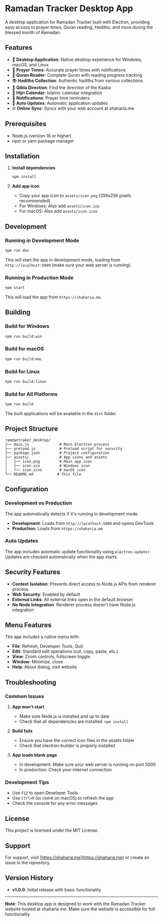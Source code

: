 # Ramadan Tracker Desktop App

A desktop application for Ramadan Tracker built with Electron, providing easy access to prayer times, Quran reading, Hadiths, and more during the blessed month of Ramadan.

## Features

- 📱 **Desktop Application**: Native desktop experience for Windows, macOS, and Linux
- 🕌 **Prayer Times**: Accurate prayer times with notifications
- 📖 **Quran Reader**: Complete Quran with reading progress tracking
- 📚 **Hadiths Collection**: Authentic hadiths from various collections
- 🧭 **Qibla Direction**: Find the direction of the Kaaba
- 📅 **Hijri Calendar**: Islamic calendar integration
- 🔔 **Notifications**: Prayer time reminders
- 🔄 **Auto Updates**: Automatic application updates
- 🌐 **Online Sync**: Syncs with your web account at shaharia.me

## Prerequisites

- Node.js (version 16 or higher)
- npm or yarn package manager

## Installation

1. **Install dependencies**
   ```bash
   npm install
   ```

2. **Add app icon**
   - Copy your app icon to `assets/icon.png` (256x256 pixels recommended)
   - For Windows: Also add `assets/icon.ico`
   - For macOS: Also add `assets/icon.icns`

## Development

### Running in Development Mode

```bash
npm run dev
```

This will start the app in development mode, loading from `http://localhost:5000` (make sure your web server is running).

### Running in Production Mode

```bash
npm start
```

This will load the app from `https://shaharia.me`.

## Building

### Build for Windows
```bash
npm run build:win
```

### Build for macOS
```bash
npm run build:mac
```

### Build for Linux
```bash
npm run build:linux
```

### Build for All Platforms
```bash
npm run build
```

The built applications will be available in the `dist` folder.

## Project Structure

```
ramdantraker_desktop/
├── main.js              # Main Electron process
├── preload.js           # Preload script for security
├── package.json         # Project configuration
├── assets/              # App icons and assets
│   ├── icon.png         # Main app icon
│   ├── icon.ico         # Windows icon
│   └── icon.icns        # macOS icon
└── README.md           # This file
```

## Configuration

### Development vs Production

The app automatically detects if it's running in development mode:
- **Development**: Loads from `http://localhost:5000` and opens DevTools
- **Production**: Loads from `https://shaharia.me`

### Auto Updates

The app includes automatic update functionality using `electron-updater`. Updates are checked automatically when the app starts.

## Security Features

- **Context Isolation**: Prevents direct access to Node.js APIs from renderer process
- **Web Security**: Enabled by default
- **External Links**: All external links open in the default browser
- **No Node Integration**: Renderer process doesn't have Node.js integration

## Menu Features

The app includes a native menu with:
- **File**: Refresh, Developer Tools, Quit
- **Edit**: Standard edit operations (cut, copy, paste, etc.)
- **View**: Zoom controls, fullscreen toggle
- **Window**: Minimize, close
- **Help**: About dialog, visit website

## Troubleshooting

### Common Issues

1. **App won't start**
   - Make sure Node.js is installed and up to date
   - Check that all dependencies are installed: `npm install`

2. **Build fails**
   - Ensure you have the correct icon files in the assets folder
   - Check that electron-builder is properly installed

3. **App loads blank page**
   - In development: Make sure your web server is running on port 5000
   - In production: Check your internet connection

### Development Tips

- Use `F12` to open Developer Tools
- Use `Ctrl+R` (or `Cmd+R` on macOS) to refresh the app
- Check the console for any error messages

## License

This project is licensed under the MIT License.

## Support

For support, visit [https://shaharia.me](https://shaharia.me) or create an issue in the repository.

## Version History

- **v1.0.0**: Initial release with basic functionality

---

**Note**: This desktop app is designed to work with the Ramadan Tracker website hosted at shaharia.me. Make sure the website is accessible for full functionality. 
